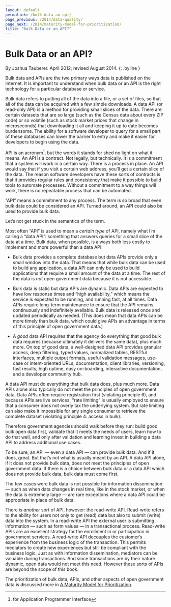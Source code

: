 ```yaml
--- 
layout: default
permalink: /bulk-data-an-api/
page_previous: /2014/data-quality/
page_next: /2014/maturity-model-for-prioritization/
title: "Bulk Data or an API?"
---
```

Bulk Data or an API?
====================

By Joshua Tauberer. April 2012; revised August 2014.
{: .byline }


Bulk data and APIs are the two primary ways data is published on the Internet. It is important to understand when bulk data or an API is the right technology for a particular database or service.

Bulk data refers to putting all of the data into a file, or a set of files, so that all of the data can be acquired with a few simple downloads. A data API (or read-only API) is a method for providing small slices of the data. There are certain datasets that are so large (such as the Census data about every ZIP code) or so volatile (such as stock market prices that change in microseconds) that downloading it all and keeping it up to date becomes burdensome. The ability for a software developer to query for a small part of these databases can lower the barrier to entry and make it easier for developers to begin using the data.

API is an acronym[^1], but the words it stands for shed no light on what it means. An API is a contract. Not legally, but technically. It is a commitment that a system will work in a certain way. There is a process in place. An API would say that if you visit a certain web address, you’ll get a certain slice of the data. The reason software developers have these sorts of contracts is that it provides regular rules and consistency that make it possible to build tools to automate processes. Without a commitment to a way things will work, there is no repeatable process that can be automated.

“API” means a commitment to any process. The term is so broad that even bulk data could be considered an API. Turned around, an API could also be used to provide bulk data.

Let’s not get stuck in the semantics of the term.

Most often “API” is used to mean a *certain type* of API, namely what I’m calling a “data API”: something that answers queries for a small slice of the data at a time. Bulk data, when possible, is always both less costly to implement and more powerful than a data API:

-   Bulk data provides a complete database but data APIs provide only a small window into the data. That means that while bulk data can be used to build any application, a data API can only be used to build applications that require a small amount of the data at a time. The rest of the data is *not* open government data because it is not accessible.

-   Bulk data is static but data APIs are dynamic. Data APIs are expected to have low response times and “high availability,” which means the service is expected to be running, and running fast, at all times. Data APIs require long-term maintenance to ensure that the API remains continuously and indefinitely available. Bulk data is released once and updated periodically as needed. (This does mean that data APIs can be more timely than bulk data, which could give APIs an advantage in terms of this principle of open government data.)

-   A *good* data API requires that the agency do everything that good bulk data requires (because ultimately it delivers the same data), plus much more. On top of good data, a well-designed data API provides granular access, deep filtering, typed values, normalized tables, RESTful interfaces, multiple output formats, useful validation messages, use-case or intent-oriented URLs, documentation, client libraries, versioning, fast results, high uptime, easy on-boarding, interactive documentation, and a developer community hub.

A data API must do everything that bulk data does, plus much more. Data APIs alone also typically do not meet the principles of open government data. Data APIs often require registration first (violating principle 6), and because APIs are live services, “rate limiting” is usually employed to ensure that a consumer does not overly tax the underlying system. But rate limiting can also make it impossible for any single consumer to retrieve the complete dataset (violating principle 4: access in bulk).

Therefore government agencies should walk before they run: build good bulk open data first, validate that it meets the needs of users, learn how to do that well, and only after validation and learning invest in building a data API to address additional use cases.

To be sure, an API — even a data API — can provide bulk data. And if it does, great. But that’s not what is usually meant by an API. A data API alone, if it does not provide bulk data, does not meet the principles of open government data. If there is a choice between bulk data or a data API which does not provide bulk data, bulk data must come first.

The few cases were bulk data is not possible for information dissemination — such as when data changes in real time, like in the stock market, or when the data is extremely large — are rare exceptions where a data API could be appropriate in place of bulk data.

There is *another* sort of API, however: the read-write API. Read-write refers to the ability for users not only to get (read) data but also to submit (write) data into the system. In a read-write API the external user is submitting information — such as form values — in a transactional process. Read-write APIs are an excellent strategy for the enrollment in or participation in government services. A read-write API decouples the customer’s experience from the business logic of the transaction. This permits mediators to create new experiences but still be compliant with the business logic. Just as with information dissemination, mediators can be valuable during transactions. And since transactions are by their nature dynamic, open data would not meet this need. However these sorts of APIs are beyond the scope of this book.

The prioritization of bulk data, APIs, and other aspects of open government data is discussed more in [A Maturity Model for Prioritization](/2014/maturity-model-for-prioritization/).

[^1]: for Application Programmer Interface


